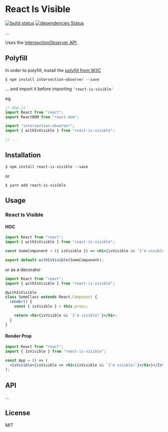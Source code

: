# React Is Visible

[![build status](https://img.shields.io/travis/lessp/react-is-visible/master.svg?style=flat-square)](https://travis-ci.org/lessp/react-is-visible)
[![dependencies Status](https://david-dm.org/lessp/react-is-visible/status.svg?style=flat-square)](https://david-dm.org/lessp/react-is-visible)

...

Uses the [IntersectionObserver API](https://developer.mozilla.org/en-US/docs/Web/API/IntersectionObserver).

## Polyfill

In order to polyfill, install the [polyfill from W3C](https://github.com/w3c/IntersectionObserver/tree/master/polyfill)

    $ npm install intersection-observer --save

... and import it before importing `'react-is-visible'`

eg.

```jsx
// App.js
import React from "react";
import ReactDOM from "react-dom";

import "intersection-observer";
import { withIsVisible } from "react-is-visible";

// ...
```

## Installation

    $ npm install react-is-visible --save

or

    $ yarn add react-is-visible

## Usage

### React Is Visible

#### HOC

```jsx
import React from "react";
import { withIsVisible } from "react-is-visible";

const SomeComponent = ({ isVisible }) => <h1>{isVisible && `I'm visible!`}</h1>;

export default withIsVisible(SomeComponent);
```

or as a decorator

```jsx
import React from "react";
import { withIsVisible } from "react-is-visible";

@withIsVisible
class SomeClass extends React.Component {
  render() {
    const { isVisible } = this.props;

    return <h1>{isVisible && `I'm visible!`}</h1>;
  }
}
```

#### Render Prop

```jsx
import React from "react";
import { IsVisible } from "react-is-visible";

const App = () => (
  <IsVisible>{isVisible => <h1>{isVisible && `I'm visible!`}</h1>}</IsVisible>
);
```

## API

...

## License

MIT
